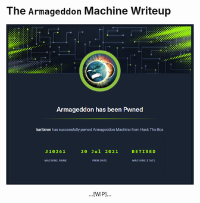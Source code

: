 # The `Armageddon` Machine Writeup

![armageddon_pwned](/assets/armageddon_pwned.png)

<p align="center">
...[WIP]...
</p>
